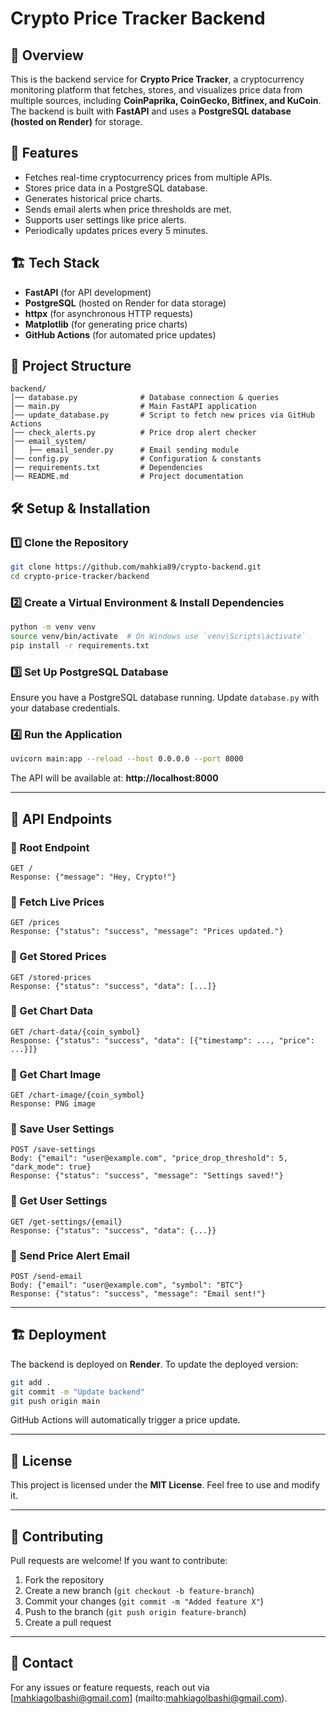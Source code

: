 # Crypto Price Tracker Backend

## 📌 Overview
This is the backend service for **Crypto Price Tracker**, a cryptocurrency monitoring platform that fetches, stores, and visualizes price data from multiple sources, including **CoinPaprika, CoinGecko, Bitfinex, and KuCoin**. The backend is built with **FastAPI** and uses a **PostgreSQL database (hosted on Render)** for storage.

## 🚀 Features
- Fetches real-time cryptocurrency prices from multiple APIs.
- Stores price data in a PostgreSQL database.
- Generates historical price charts.
- Sends email alerts when price thresholds are met.
- Supports user settings like price alerts.
- Periodically updates prices every 5 minutes.

## 🏗 Tech Stack
- **FastAPI** (for API development)
- **PostgreSQL** (hosted on Render for data storage)
- **httpx** (for asynchronous HTTP requests)
- **Matplotlib** (for generating price charts)
- **GitHub Actions** (for automated price updates)

## 📂 Project Structure
```
backend/
│── database.py              # Database connection & queries
│── main.py                  # Main FastAPI application
│── update_database.py       # Script to fetch new prices via GitHub Actions
│── check_alerts.py          # Price drop alert checker
│── email_system/
│   ├── email_sender.py      # Email sending module
│── config.py                # Configuration & constants
│── requirements.txt         # Dependencies
│── README.md                # Project documentation
```

## 🛠 Setup & Installation

### 1️⃣ Clone the Repository
```bash
git clone https://github.com/mahkia89/crypto-backend.git
cd crypto-price-tracker/backend
```

### 2️⃣ Create a Virtual Environment & Install Dependencies
```bash
python -m venv venv
source venv/bin/activate  # On Windows use `venv\Scripts\activate`
pip install -r requirements.txt
```

### 3️⃣ Set Up PostgreSQL Database
Ensure you have a PostgreSQL database running. Update `database.py` with your database credentials.

### 4️⃣ Run the Application
```bash
uvicorn main:app --reload --host 0.0.0.0 --port 8000
```
The API will be available at: **http://localhost:8000**

---

## 📡 API Endpoints

### 🔹 Root Endpoint
```
GET /
Response: {"message": "Hey, Crypto!"}
```

### 🔹 Fetch Live Prices
```
GET /prices
Response: {"status": "success", "message": "Prices updated."}
```

### 🔹 Get Stored Prices
```
GET /stored-prices
Response: {"status": "success", "data": [...]}
```

### 🔹 Get Chart Data
```
GET /chart-data/{coin_symbol}
Response: {"status": "success", "data": [{"timestamp": ..., "price": ...}]}
```

### 🔹 Get Chart Image
```
GET /chart-image/{coin_symbol}
Response: PNG image
```

### 🔹 Save User Settings
```
POST /save-settings
Body: {"email": "user@example.com", "price_drop_threshold": 5, "dark_mode": true}
Response: {"status": "success", "message": "Settings saved!"}
```

### 🔹 Get User Settings
```
GET /get-settings/{email}
Response: {"status": "success", "data": {...}}
```

### 🔹 Send Price Alert Email
```
POST /send-email
Body: {"email": "user@example.com", "symbol": "BTC"}
Response: {"status": "success", "message": "Email sent!"}
```

---

## 🏗 Deployment
The backend is deployed on **Render**. To update the deployed version:
```bash
git add .
git commit -m "Update backend"
git push origin main
```
GitHub Actions will automatically trigger a price update.

---

## 📜 License
This project is licensed under the **MIT License**. Feel free to use and modify it.

---

## 🤝 Contributing
Pull requests are welcome! If you want to contribute:
1. Fork the repository
2. Create a new branch (`git checkout -b feature-branch`)
3. Commit your changes (`git commit -m "Added feature X"`)
4. Push to the branch (`git push origin feature-branch`)
5. Create a pull request

---

## 📧 Contact
For any issues or feature requests, reach out via [mahkiagolbashi@gmail.com]
(mailto:mahkiagolbashi@gmail.com).

